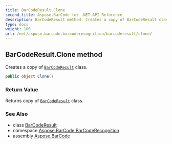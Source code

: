 ```yaml
---
title: BarCodeResult.Clone
second_title: Aspose.BarCode for .NET API Reference
description: BarCodeResult method. Creates a copy of BarCodeResult class
type: docs
weight: 100
url: /net/aspose.barcode.barcoderecognition/barcoderesult/clone/
---
```

## BarCodeResult.Clone method

Creates a copy of [`BarCodeResult`](../) class.

```csharp
public object Clone()
```

### Return Value

Returns copy of [`BarCodeResult`](../) class.

### See Also

* class [BarCodeResult](../)
* namespace [Aspose.BarCode.BarCodeRecognition](../../../aspose.barcode.barcoderecognition/)
* assembly [Aspose.BarCode](../../../)


